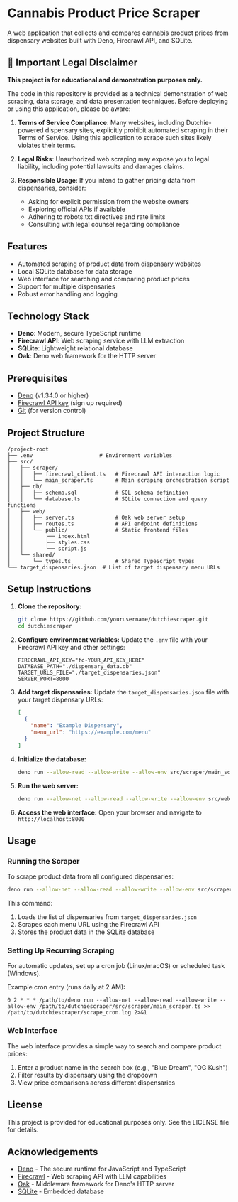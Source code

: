 # Cannabis Product Price Scraper

A web application that collects and compares cannabis product prices from dispensary websites built with Deno, Firecrawl API, and SQLite.

## 🚨 Important Legal Disclaimer

**This project is for educational and demonstration purposes only.**

The code in this repository is provided as a technical demonstration of web scraping, data storage, and data presentation techniques. Before deploying or using this application, please be aware:

1. **Terms of Service Compliance**: Many websites, including Dutchie-powered dispensary sites, explicitly prohibit automated scraping in their Terms of Service. Using this application to scrape such sites likely violates their terms.

2. **Legal Risks**: Unauthorized web scraping may expose you to legal liability, including potential lawsuits and damages claims.

3. **Responsible Usage**: If you intend to gather pricing data from dispensaries, consider:
   - Asking for explicit permission from the website owners
   - Exploring official APIs if available
   - Adhering to robots.txt directives and rate limits
   - Consulting with legal counsel regarding compliance

## Features

- Automated scraping of product data from dispensary websites
- Local SQLite database for data storage
- Web interface for searching and comparing product prices
- Support for multiple dispensaries
- Robust error handling and logging

## Technology Stack

- **Deno**: Modern, secure TypeScript runtime
- **Firecrawl API**: Web scraping service with LLM extraction
- **SQLite**: Lightweight relational database
- **Oak**: Deno web framework for the HTTP server

## Prerequisites

- [Deno](https://deno.land/#installation) (v1.34.0 or higher)
- [Firecrawl API key](https://www.firecrawl.dev/) (sign up required)
- [Git](https://git-scm.com/downloads) (for version control)

## Project Structure

```
/project-root
├── .env                     # Environment variables
├── src/
│   ├── scraper/
│   │   ├── firecrawl_client.ts   # Firecrawl API interaction logic
│   │   └── main_scraper.ts       # Main scraping orchestration script
│   ├── db/
│   │   ├── schema.sql            # SQL schema definition
│   │   └── database.ts           # SQLite connection and query functions
│   ├── web/
│   │   ├── server.ts             # Oak web server setup
│   │   ├── routes.ts             # API endpoint definitions
│   │   └── public/               # Static frontend files
│   │       ├── index.html
│   │       ├── styles.css
│   │       └── script.js
│   └── shared/
│       └── types.ts              # Shared TypeScript types
└── target_dispensaries.json  # List of target dispensary menu URLs
```

## Setup Instructions

1. **Clone the repository:**
   ```bash
   git clone https://github.com/yourusername/dutchiescraper.git
   cd dutchiescraper
   ```

2. **Configure environment variables:**
   Update the `.env` file with your Firecrawl API key and other settings:
   ```
   FIRECRAWL_API_KEY="fc-YOUR_API_KEY_HERE"
   DATABASE_PATH="./dispensary_data.db"
   TARGET_URLS_FILE="./target_dispensaries.json"
   SERVER_PORT=8000
   ```

3. **Add target dispensaries:**
   Update the `target_dispensaries.json` file with your target dispensary URLs:
   ```json
   [
     {
       "name": "Example Dispensary",
       "menu_url": "https://example.com/menu"
     }
   ]
   ```

4. **Initialize the database:**
   ```bash
   deno run --allow-read --allow-write --allow-env src/scraper/main_scraper.ts
   ```

5. **Run the web server:**
   ```bash
   deno run --allow-net --allow-read --allow-write --allow-env src/web/server.ts
   ```

6. **Access the web interface:**
   Open your browser and navigate to `http://localhost:8000`

## Usage

### Running the Scraper

To scrape product data from all configured dispensaries:

```bash
deno run --allow-net --allow-read --allow-write --allow-env src/scraper/main_scraper.ts
```

This command:
1. Loads the list of dispensaries from `target_dispensaries.json`
2. Scrapes each menu URL using the Firecrawl API
3. Stores the product data in the SQLite database

### Setting Up Recurring Scraping

For automatic updates, set up a cron job (Linux/macOS) or scheduled task (Windows).

Example cron entry (runs daily at 2 AM):
```
0 2 * * * /path/to/deno run --allow-net --allow-read --allow-write --allow-env /path/to/dutchiescraper/src/scraper/main_scraper.ts >> /path/to/dutchiescraper/scrape_cron.log 2>&1
```

### Web Interface

The web interface provides a simple way to search and compare product prices:

1. Enter a product name in the search box (e.g., "Blue Dream", "OG Kush")
2. Filter results by dispensary using the dropdown
3. View price comparisons across different dispensaries

## License

This project is provided for educational purposes only. See the LICENSE file for details.

## Acknowledgements

- [Deno](https://deno.land/) - The secure runtime for JavaScript and TypeScript
- [Firecrawl](https://www.firecrawl.dev/) - Web scraping API with LLM capabilities
- [Oak](https://deno.land/x/oak) - Middleware framework for Deno's HTTP server
- [SQLite](https://www.sqlite.org/) - Embedded database